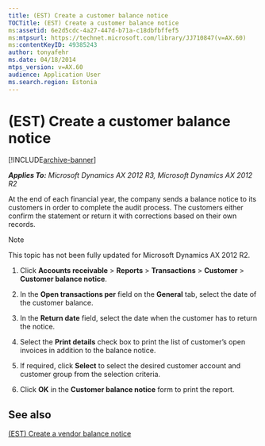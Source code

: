 ```yaml
---
title: (EST) Create a customer balance notice
TOCTitle: (EST) Create a customer balance notice
ms:assetid: 6e2d5cdc-4a27-447d-b71a-c18dbfbffef5
ms:mtpsurl: https://technet.microsoft.com/library/JJ710847(v=AX.60)
ms:contentKeyID: 49385243
author: tonyafehr
ms.date: 04/18/2014
mtps_version: v=AX.60
audience: Application User
ms.search.region: Estonia
---
```


# (EST) Create a customer balance notice 


[!INCLUDE[archive-banner](includes/archive-banner.md)]


_**Applies To:** Microsoft Dynamics AX 2012 R3, Microsoft Dynamics AX 2012 R2_

At the end of each financial year, the company sends a balance notice to its customers in order to complete the audit process. The customers either confirm the statement or return it with corrections based on their own records.


> [!NOTE]
> <P>This topic has not been fully updated for Microsoft Dynamics AX 2012 R2.</P>



1.  Click **Accounts receivable** \> **Reports** \> **Transactions** \> **Customer** \> **Customer balance notice**.

2.  In the **Open transactions per** field on the **General** tab, select the date of the customer balance.

3.  In the **Return date** field, select the date when the customer has to return the notice.

4.  Select the **Print details** check box to print the list of customer’s open invoices in addition to the balance notice.

5.  If required, click **Select** to select the desired customer account and customer group from the selection criteria.

6.  Click **OK** in the **Customer balance notice** form to print the report.

## See also

[(EST) Create a vendor balance notice](est-create-a-vendor-balance-notice.md)

  


